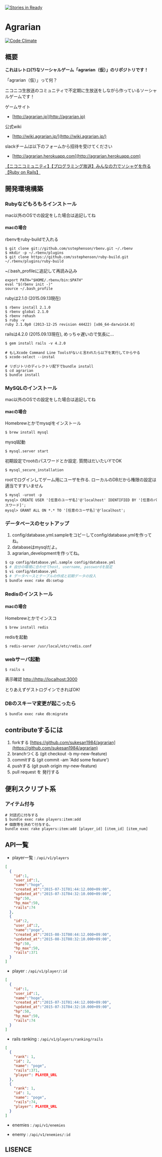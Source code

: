 [![Stories in Ready](https://badge.waffle.io/sukesan1984/agrarian.png?label=ready&title=Ready)](https://waffle.io/sukesan1984/agrarian)
# Agrarian

[![Code Climate](https://codeclimate.com/github/sukesan1984/agrarian/badges/gpa.svg)](https://codeclimate.com/github/sukesan1984/agrarian)

## 概要

**これはレトロ(?)なソーシャルゲーム「agrarian（仮）」のリポジトリです！**

「agrarian（仮）」って何？

ニコニコ生放送のコミュニティで不定期に生放送をしながら作っているソーシャルゲームです！

ゲームサイト
* [http://agrarian.jp](http://agrarian.jp)

公式wiki
* [http://wiki.agrarian.jp/](http://wiki.agrarian.jp/)

slackチームは以下のフォームから招待を受けてください
* [http://agrarian.herokuapp.com](http://agrarian.herokuapp.com)

<a target="_blank" href="http://com.nicovideo.jp/community/co2141769">【ニコニコミュニティ】【プログラミング放送】みんなの力でソシャゲを作る【Ruby on Rails】</a>


## 開発環境構築

### Rubyなどもろもろインストール

mac以外のOSでの設定をした場合は追記してね

#### macの場合

rbenvをruby-buildで入れる
```
$ git clone git://github.com/sstephenson/rbenv.git ~/.rbenv
$ mkdir -p ~/.rbenv/plugins
$ git clone https://github.com/sstephenson/ruby-build.git ~/.rbenv/plugins/ruby-build
```

~/.bash_profileに追記して再読み込み
```
export PATH="$HOME/.rbenv/bin:$PATH"
eval "$(rbenv init -)"
source ~/.bash_profile
```

rubyは2.1.0 (2015.09.13現在)
```
$ rbenv install 2.1.0
$ rbenv global 2.1.0
$ rbenv rehash
$ ruby -v
ruby 2.1.0p0 (2013-12-25 revision 44422) [x86_64-darwin14.0]
```

railsは4.2.0 (2015.09.13現在), めっちゃ遅いので気長に...
```
$ gem install rails -v 4.2.0

# もしXcode Command Line Toolsがないと言われたら以下を実行してからやる
$ xcode-select --instal
```

```
# リポジトリのディレクトリ配下でbundle install
$ cd agrarian
$ bundle install
```

### MySQLのインストール

mac以外のOSでの設定をした場合は追記してね

#### macの場合

Homebrewとかでmysqlをインストール
```
$ brew install mysql
```

mysql起動
```
$ mysql.server start
```

初期設定でrootのパスワードとか設定. 質問はだいたいYでOK
```
$ mysql_secure_installation
```

rootでログインしてゲーム用にユーザを作る. ローカルのDBだから権限の設定は適当ですすいません
```
$ mysql -uroot -p
mysql> CREATE USER '[任意のユーザ名]'@'localhost' IDENTIFIED BY '[任意のパスワード]';
mysql> GRANT ALL ON *.* TO '[任意のユーザ名]'@'localhost';
```

### データベースのセットアップ

1. config/database.yml.sampleをコピーしてconfig/database.ymlを作ってね。
2. databaseはmysqlだよ。
3. agrarian_developmentを作ってね。

```sh
$ cp config/database.yml.sample config/database.yml
$ # 自分の環境に合わせてhost, username, passwordを設定
$ vi config/database.yml
$ # データベースとテーブルの作成と初期データの投入
$ bundle exec rake db:setup
```

### Redisのインストール

#### macの場合

Homebrewとかでインスコ
```
$ brew install redis
```

redisを起動
```
$ redis-server /usr/local/etc/redis.conf
```

### webサーバ起動

```
$ rails s
```

表示確認
[http://http://localhost:3000](http://http://localhost:3000)

とりあえずゲストログインできればOK!

### DBのスキーマ変更が起こったら

```
$ bundle exec rake db:migrate
```

## contributeするには

1. forkする [https://github.com/sukesan1984/agrarian](https://github.com/sukesan1984/agrarian)
2. branchつくる (git checkout -b my-new-feature)
3. commitする (git commit -am 'Add some feature')
4. pushする (git push origin my-new-feature)
5. pull request を 発行する

## 便利スクリプト系
### アイテム付与
```
# 対話式に付与する
$ bundle exec rake players:item:add 
# 個数等を決めて付与する。 
bundle exec rake players:item:add [player_id] [item_id] [item_num]
```

## API一覧

- player一覧 : `/api/v1/players`

```json
[
  {
    "id":1,
    "user_id":1,
    "name":"hoge",
    "created_at":"2015-07-31T01:44:12.000+09:00",
    "updated_at":"2015-07-31T04:32:10.000+09:00",
    "hp":50,
    "hp_max":50,
    "rails":74
  },
  {
    "id":2,
    "user_id":2,
    "name":"poge",
    "created_at":"2015-08-31T00:44:12.000+09:00",
    "updated_at":"2015-08-31T08:32:10.000+09:00",
    "hp":50,
    "hp_max":50,
    "rails":371
  }
]

```

- player : `/api/v1/player/:id`

```json
[
  {
    "id":1,
    "user_id":1,
    "name":"hoge",
    "created_at":"2015-07-31T01:44:12.000+09:00",
    "updated_at":"2015-07-31T04:32:10.000+09:00",
    "hp":50,
    "hp_max":50,
    "rails":74
  }
]
```

- rails ranking : `/api/v1/players/ranking/rails`

```json
[
  {
    "rank": 1,
    "id": 2,
    "name": "poge",
    "rails":371,
    "player": PLAYER_URL
  },
  {
    "rank": 1,
    "id": 1,
    "name": "poge",
    "rails":74,
    "player": PLAYER_URL
  }
]
```

- enemies : `/api/v1/enemies`

- enemy : `/api/v1/enemies/:id`

## LISENCE

